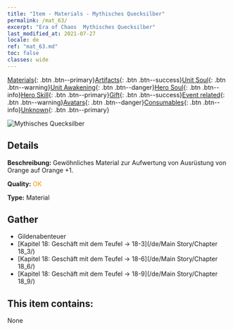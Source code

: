 ```yaml
---
title: "Item - Materials - Mythisches Quecksilber"
permalink: /mat_63/
excerpt: "Era of Chaos  Mythisches Quecksilber"
last_modified_at: 2021-07-27
locale: de
ref: "mat_63.md"
toc: false
classes: wide
---
```

 [Materials](/ItemsDE/){: .btn .btn--primary}[Artifacts](/ItemsDE/Artifacts/){: .btn .btn--success}[Unit Soul](/ItemsDE/UnitSoul/){: .btn .btn--warning}[Unit Awakening](/ItemsDE/UnitAwakening/){: .btn .btn--danger}[Hero Soul](/ItemsDE/HeroSoul/){: .btn .btn--info}[Hero Skill](/ItemsDE/HeroSkill/){: .btn .btn--primary}[Gift](/ItemsDE/Gift/){: .btn .btn--success}[Event related](/ItemsDE/Events/){: .btn .btn--warning}[Avatars](/ItemsDE/Avatars/){: .btn .btn--danger}[Consumables](/ItemsDE/Consumables/){: .btn .btn--info}[Unknown](/ItemsDE/Unknown/){: .btn .btn--primary}

 ![Mythisches Quecksilber](/images/t/i_cailiao_shuiyin3.png)

## Details
 **Beschreibung:** Gewöhnliches Material zur Aufwertung von Ausrüstung von Orange auf Orange +1.

 **Quality:** <span style="color: #FF8C00">OK</span>

 **Type:** Material

## Gather

*    Gildenabenteuer 
*    [Kapitel 18: Geschäft mit dem Teufel -> 18-3](/de/Main Story/Chapter 18_3/) 
*    [Kapitel 18: Geschäft mit dem Teufel -> 18-6](/de/Main Story/Chapter 18_6/) 
*    [Kapitel 18: Geschäft mit dem Teufel -> 18-9](/de/Main Story/Chapter 18_9/) 

## This item contains:

  None

